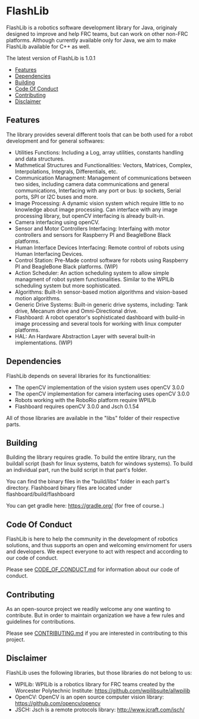 # FlashLib
FlashLib is a robotics software development library for Java, originaly designed to improve and help FRC teams, but can work on other non-FRC platforms. Although currently available only for Java, we aim to make FlashLib available for C++ as well.

The latest version of FlashLib is 1.0.1

- [Features](#features)
- [Dependencies](#dependencies)
- [Building](#building)
- [Code Of Conduct](#code-of-conduct)
- [Contributing](#contributing)
- [Disclaimer](#disclaimer)

## Features

The library provides several different tools that can be both used for a robot development and for general softwares:
- Utilities Functions: Including a Log, array utilities, constants handling and data structures.
- Mathmetical Structures and Functionalities: Vectors, Matrices, Complex, Interpolations, Integrals, Differentials, etc.
- Communication Managment: Management of communications between two sides, including camera data communications and general communications, Interfacing with any port or bus: Ip sockets, Serial ports, SPI or I2C buses and more.
- Image Processing: A dynamic vision system which require little to no knowledge about image processing. Can interface with any image processing library, but openCV interfacing is already built-in. 
- Camera interfacing using openCV.
- Sensor and Motor Controllers Interfacing: Interfaing with motor controllers and sensors for Raspberry PI and BeagleBone Black platforms.
- Human Interface Devices Interfacing: Remote control of robots using Human Interfacing Devices.
- Control Station: Pre-Made control software for robots using Raspberry PI and BeagleBone Black platforms. (WIP)
- Action Scheduler: An action scheduling system to allow simple managment of robot system functionalities. Similar to the WPILib scheduling system but more sophisticated.
- Algorithms: Built-In sensor-based motion algorithms and vision-based motion algorithms.
- Generic Drive Systems: Built-in generic drive systems, including: Tank drive, Mecanum drive and Omni-Directional drive.
- Flashboard: A robot operator's sophisticated dashboard with build-in image processing and several tools for working with linux computer platforms.
- HAL: An Hardware Abstraction Layer with several built-in implementations. (WIP)

## Dependencies

FlashLib depends on several libraries for its functionalities:
- The openCV implementation of the vision system uses openCV 3.0.0
- The openCV implementation for camera interfacing uses openCV 3.0.0
- Robots working with the RoboRio platform require WPILib
- Flashboard requires openCV 3.0.0 and Jsch 0.1.54

All of those libraries are available in the "libs" folder of their respective parts.

## Building

Building the library requires gradle. 
To build the entire library, run the buildall script (bash for linux systems, batch for windows systems). 
To build an individual part, run the build script in that part's folder.

You can find the binary files in the "build/libs" folder in each part's directory. Flashboard binary files are located under 
flashboard/build/flashboard

You can get gradle here: https://gradle.org/ (for free of course..)

## Code Of Conduct

FlashLib is here to help the community in the development of robotics solutions, and thus supports an open and welcoming 
envirnoment for users and developers. We expect everyone to act with respect and according to our code of conduct.

Please see [CODE_OF_CONDUCT.md](CODE_OF_CONDUCT.md) for information about our code of conduct.

## Contributing

As an open-source project we readily welcome any one wanting to contribute. But in order to maintain organization we have a few
rules and guidelines for contributions.

Please see [CONTRIBUTING.md](CONTRIBUTING.md) if you are interested in contributing to this project.

## Disclaimer

FlashLib uses the following libraries, but those libraries do not belong to us:
- WPILib: WPILib is a robotics library for FRC teams created by the Worcester Polytechnic Institute: https://github.com/wpilibsuite/allwpilib
- OpenCV: OpenCV is an open source computer vision library: https://github.com/opencv/opencv
- JSCH: Jsch is a remote protocols library: http://www.jcraft.com/jsch/
